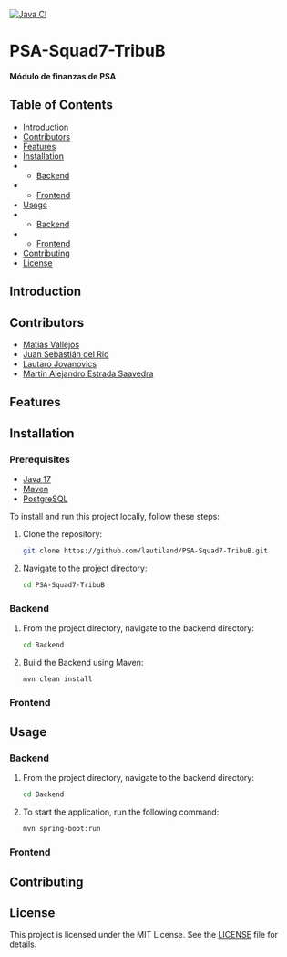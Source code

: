 [![Java CI](https://github.com/lautiland/PSA-Squad7-TribuB/actions/workflows/build.yml/badge.svg)](https://github.com/lautiland/PSA-Squad7-TribuB/actions/workflows/build.yml)
# PSA-Squad7-TribuB

**Módulo de finanzas de PSA**

## Table of Contents
- [Introduction](#introduction)
- [Contributors](#contributors)
- [Features](#features)
- [Installation](#installation)
- - [Backend](#backend)
- - [Frontend](#frontend)
- [Usage](#usage)
- - [Backend](#backend)
- - [Frontend](#frontend)
- [Contributing](#contributing)
- [License](#license)

## Introduction

## Contributors
- [Matias Vallejos](https://github.com/MatiasTK)
- [Juan Sebastián del Rio](https://github.com/S2JuanS2)
- [Lautaro Jovanovics](https://github.com/lautiland)
- [Martín Alejandro Estrada Saavedra](https://github.com/martinSaav)

## Features

## Installation

### Prerequisites
- [Java 17](https://www.oracle.com/java/technologies/javase-jdk17-downloads.html)
- [Maven](https://maven.apache.org/download.cgi)
- [PostgreSQL](https://www.postgresql.org/download/)

To install and run this project locally, follow these steps:

1. Clone the repository:
   ```bash
   git clone https://github.com/lautiland/PSA-Squad7-TribuB.git
   ```
2. Navigate to the project directory:
   ```bash
   cd PSA-Squad7-TribuB
    ```
   
### Backend

1. From the project directory, navigate to the backend directory:
   ```bash
   cd Backend
   ```
2. Build the Backend using Maven:
   ```bash
   mvn clean install
   ```

### Frontend

## Usage

### Backend

1. From the project directory, navigate to the backend directory:
   ```bash
   cd Backend
   ```
   
2. To start the application, run the following command:
   ```bash
   mvn spring-boot:run
    ```

### Frontend

## Contributing

## License
This project is licensed under the MIT License. See the [LICENSE](LICENSE) file for details.



   
